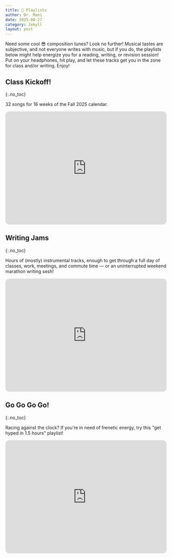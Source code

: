 ```yaml
---
title: 🎵 Playlists
author: Dr. Mani
date: 2025-08-27
category: Jekyll
layout: post
---
```


Need some cool 😎 composition tunes? Look no further! Musical tastes are subjective, and not everyone writes with music, but if you do, the playlists below might help energize you for a reading, writing, or revision session! Put on your headphones, hit play, and let these tracks get you in the zone for class and/or writing. Enjoy!

## Class Kickoff!
{:.no_toc}

32 songs for 16 weeks of the Fall 2025 calendar.

<iframe data-testid="embed-iframe" style="border-radius:12px" src="https://open.spotify.com/embed/playlist/3rAm91N5mcUAfg7zDkTdkA?utm_source=generator" width="100%" height="352" frameBorder="0" allowfullscreen="" allow="autoplay; clipboard-write; encrypted-media; fullscreen; picture-in-picture" loading="lazy"></iframe>

## Writing Jams
{:.no_toc}

Hours of (mostly) instrumental tracks, enough to get through a full day of classes, work, meetings, and commute time &mdash; or an uninterrupted weekend marathon writing sesh!

<iframe data-testid="embed-iframe" style="border-radius:12px" src="https://open.spotify.com/embed/playlist/2C6P59es1JFvD17PzjDmNr?utm_source=generator" width="100%" height="352" frameBorder="0" allowfullscreen="" allow="autoplay; clipboard-write; encrypted-media; fullscreen; picture-in-picture" loading="lazy"></iframe>

## Go Go Go Go!
{:.no_toc}

Racing against the clock? If you're in need of frenetic energy, try this "get hyped in 1.5 hours" playlist!

<iframe data-testid="embed-iframe" style="border-radius:12px" src="https://open.spotify.com/embed/playlist/1cWxTaRWnVzi0V7mNrTC1d?utm_source=generator" width="100%" height="352" frameBorder="0" allowfullscreen="" allow="autoplay; clipboard-write; encrypted-media; fullscreen; picture-in-picture" loading="lazy"></iframe>